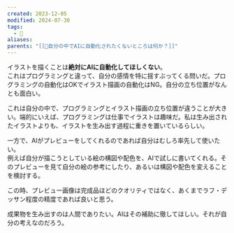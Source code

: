 ```yaml
---
created: 2023-12-05
modified: 2024-07-30
tags:
  - 💭
aliases: 
parents: "[[💬自分の中でAIに自動化されたくないところは何か？]]"
---
```

イラストを描くことは**絶対にAIに自動化してほしくない**。  
これはプログラミングと違って、自分の感情を特に揺すぶってくる問いだ。プログラミングの自動化はOKでイラスト描画の自動化はNG。自分の立ち位置がなんとも面白い。

これは自分の中で、プログラミングとイラスト描画の立ち位置が違うことが大きい。端的にいえば、プログラミングは仕事でイラストは趣味だ。私は生み出されたイラストよりも、イラストを生み出す過程に重きを置いているらしい。

一方で、AIがプレビューをしてくれるのであれば自分はむしろ率先して使いたい。  
例えば自分が描こうとしている絵の構図や配色を、AIで試しに書いてくれる。そのプレビューを見て自分の絵の参考にしたり、あるいは構図や配色を変えることを検討する。

この時、プレビュー画像は完成品ほどのクオリティではなく、あくまでラフ・デッサン程度の精度であれば良いと思う。

成果物を生み出すのは人間でありたい。AIはその補助に徹してほしい。それが自分の考えなのだろう。
